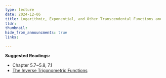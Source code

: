 ```yaml
---
type: lecture
date: 2024-12-06
title: Logarithmic, Exponential, and Other Transcendental Functions and Applications of Integration
tldr: 
thumbnail: 
hide_from_announcments: true
links: 

---
```

**Suggested Readings:**
- Chapter 5.7~5.8, 7.1
- [The Inverse Trigonometric Functions](https://www.intmath.com/analytic-trigonometry/7-inverse-trigo-functions.php)

